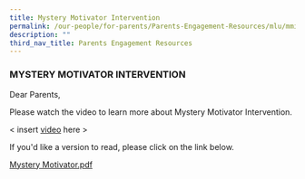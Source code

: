 ```yaml
---
title: Mystery Motivator Intervention
permalink: /our-people/for-parents/Parents-Engagement-Resources/mlu/mmi/
description: ""
third_nav_title: Parents Engagement Resources
---
```

### MYSTERY MOTIVATOR INTERVENTION

Dear Parents,  
  
Please watch the video to learn more about Mystery Motivator Intervention.  

< insert [video](https://bendemeerpri-moe-edu-sg-admin.cwp.sg/our-people/for-parents/parents-engagement-resources/micro-learning-unit-for-parents-with-sen-children/mystery-motivator-intervention) here >

If you'd like a version to read, please click on the link below.  
  
[Mystery Motivator.pdf](/files/Mystery%20Motivator.pdf)